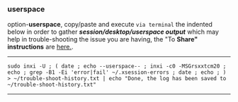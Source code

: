### userspace
option-**userspace**, 
copy/paste and execute `via terminal` the indented below in order to gather **_session/desktop/userspace output_** which may help in trouble-shooting the issue you are having, the "To **Share" instructions** are [here.](https://github.com/two-dogs/the-kennel/blob/master/to-share.md).
***
`
sudo inxi -U ;
(
  date ;
  echo --userspace-- ;
  inxi -c0 -MSGrsxxtcm20 ;
  echo ;
  grep -B1 -Ei 'error|fail' ~/.xsession-errors ;
  date ;
  echo ;
  ) > ~/trouble-shoot-history.txt | echo "Done, the log has been saved to ~/trouble-shoot-history.txt"
  `
***
